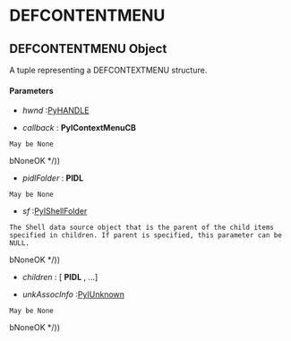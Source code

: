 # DEFCONTENTMENU

## DEFCONTENTMENU Object

A tuple representing a DEFCONTEXTMENU structure.

#### Parameters


  -  *hwnd* :[PyHANDLE](#pyhandle)

    

  -  *callback* : __PyIContextMenuCB__ 

    May be None 

bNoneOK */))

  -  *pidlFolder* : __PIDL__ 

    May be None

  -  *sf* :[PyIShellFolder](#pyishellfolder)

    The Shell data source object that is the parent of the child items specified in children. If parent is specified, this parameter can be NULL. 

bNoneOK */))

  -  *children* : [ __PIDL__ , ...]

    

  -  *unkAssocInfo* :[PyIUnknown](#pyiunknown)

    May be None 

bNoneOK */))